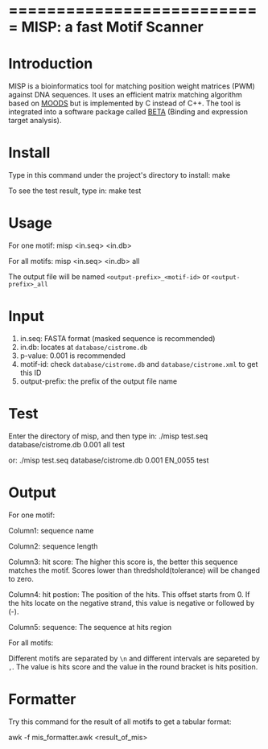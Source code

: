 ===========================
 MISP: a fast Motif Scanner
===========================


Introduction
===========

MISP is a bioinformatics tool for matching position weight matrices (PWM) against DNA sequences. It uses an efficient matrix matching algorithm based on [MOODS](https://www.cs.helsinki.fi/group/pssmfind/) but is implemented by C instead of C++. The tool is integrated into a software package called [BETA](http://cistrome.org/BETA/) (Binding and expression target analysis).


Install
=======


Type in this command under the project's directory to install:
    make

To see the test result, type in:
    make test


Usage
=====

For one motif:
    misp <in.seq> <in.db> <p-value> <motif-id> <output-prefix>

For all motifs:
    misp <in.seq> <in.db> <p-value> all <output-prefix>
    
The output file will be named `<output-prefix>_<motif-id>` or `<output-prefix>_all`

Input
=====

1. in.seq:   FASTA format (masked sequence is recommended)
2. in.db:    locates at `database/cistrome.db`
3. p-value:  0.001 is recommended
4. motif-id: check `database/cistrome.db` and `database/cistrome.xml` to get this ID
5. output-prefix: the prefix of the output file name

Test
====

Enter the directory of misp, and then type in:
    ./misp test.seq database/cistrome.db 0.001 all test

or:
    ./misp test.seq database/cistrome.db 0.001 EN_0055 test
    
Output
======

For one motif:

Column1: sequence name
    
Column2: sequence length
    
Column3: hit score:
    The higher this score is, the better this sequence matches the motif.
    Scores lower than thredshold(tolerance) will be changed to zero.

Column4: hit postion:
    The position of the hits. This offset starts from 0. If the hits locate on the negative strand, this value is negative or followed by (-).

Column5: sequence:
    The sequence at hits region

For all motifs:

Different motifs are separated by `\n` and different intervals are separeted by `,`.
The value is hits score and the value in the round bracket is hits position.

Formatter
=========

Try this command for the result of all motifs to get a tabular format:

awk -f mis_formatter.awk <result_of_mis>
